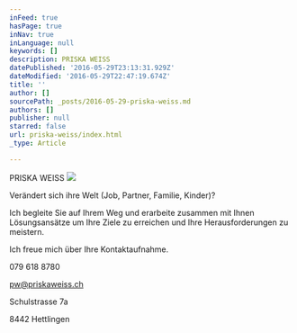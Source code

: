 ```yaml
---
inFeed: true
hasPage: true
inNav: true
inLanguage: null
keywords: []
description: PRISKA WEISS
datePublished: '2016-05-29T23:13:31.929Z'
dateModified: '2016-05-29T22:47:19.674Z'
title: ''
author: []
sourcePath: _posts/2016-05-29-priska-weiss.md
authors: []
publisher: null
starred: false
url: priska-weiss/index.html
_type: Article

---
```

PRISKA WEISS
![](https://the-grid-user-content.s3-us-west-2.amazonaws.com/b786c8c3-cda5-4795-8941-6b2442619053.jpg)

Verändert sich ihre Welt (Job, Partner, Familie, Kinder)? 

Ich begleite Sie auf Ihrem Weg und erarbeite zusammen mit Ihnen Lösungsansätze um Ihre Ziele zu erreichen und Ihre Herausforderungen zu meistern. 

Ich freue mich über Ihre Kontaktaufnahme. 

079 618 8780 

pw@priskaweiss.ch 

Schulstrasse 7a 

8442 Hettlingen